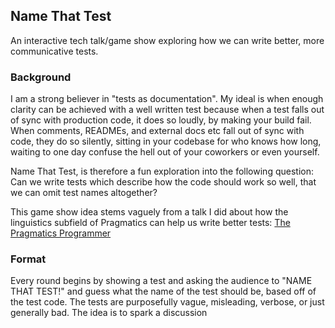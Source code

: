 ## Name That Test

An interactive tech talk/game show exploring how we can write better, more communicative tests.

### Background

I am a strong believer in "tests as documentation". My ideal is when enough clarity can be achieved with a well written test because when a test falls out of sync with production code, it does so loudly, by making your build fail. When comments, READMEs, and external docs etc fall out of sync with code, they do so silently, sitting in your codebase for who knows how long, waiting to one day confuse the hell out of your coworkers or even yourself.

Name That Test, is therefore a fun exploration into the following question: Can we write tests which describe how the code should work so well, that we can omit test names altogether?

This game show idea stems vaguely from a talk I did about how the linguistics subfield of Pragmatics can help us write better tests: [The Pragmatics Programmer](http://slides.com/shawndromat/pragmatics-programmer#/)

### Format

Every round begins by showing a test and asking the audience to "NAME THAT TEST!" and guess what the name of the test should be, based off of the test code. The tests are purposefully vague, misleading, verbose, or just generally bad. The idea is to spark a discussion 


